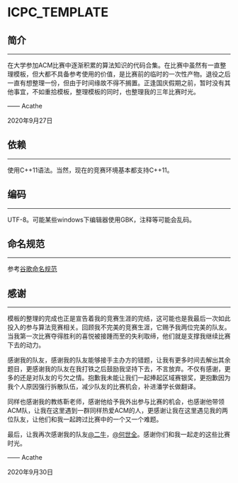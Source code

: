 # ICPC_TEMPLATE

## 简介

---

在大学参加ACM比赛中逐渐积累的算法知识的代码合集。在比赛中虽然有一直整理模板，但大都不具备参考使用的价值，是比赛前的临时的一次性产物。退役之后一直有想整理一份，但由于时间缘故不得不搁置。正逢国庆假期之前，暂时没有其他事宜，不如重拾模板，整理模板的同时，也整理我的三年比赛时光。

—— Acathe

2020年9月27日

## 依赖

---

使用C++11语法。当然，现在的竞赛环境基本都支持C++11。

## 编码

---

UTF-8。可能某些windows下编辑器使用GBK，注释等可能会乱码。

## 命名规范

---

参考[谷歌命名规范](https://zh-google-styleguide.readthedocs.io/en/latest/contents/#)

## 感谢

---

模板的整理的完成也正是宣告着我的竞赛生涯的完结，这可能也是我最后一次如此投入的参与算法竞赛相关。回顾我不完美的竞赛生涯，它赐予我两位完美的队友。当我第一次比赛夺得胜利的喜悦被接踵而至的失利取缔，他们就是支撑我继续比赛下去的动力。

感谢我的队友，感谢我的队友能够接手主办方的错题，让我有更多时间去解出其余题目，更感谢我的队友在我打铁之后鼓励我坚持下去，不言放弃。不仅有感谢，更多的还是对队友的亏欠之情。抱歉我未能让我们一起捧起区域赛银奖，更抱歉因为我个人原因强行拆散队伍，减少队友的比赛机会，补进潘学长做翻译。

同样也感谢我的教练靳老师，感谢他给予我外出参与比赛的机会，也感谢他带领ACM队，让我在这里遇到一群同样热爱ACM的人，更感谢让我在这里遇见我的两位队友，让他们和我一起跨过比赛中的一个又一个难题。

最后，让我再次感谢我的队友[@二牛](https://github.com/yinzi98)，[@何世全](https://me.csdn.net/HTallperson)。感谢你们和我一起走的这些比赛时光。

—— Acathe

2020年9月30日
